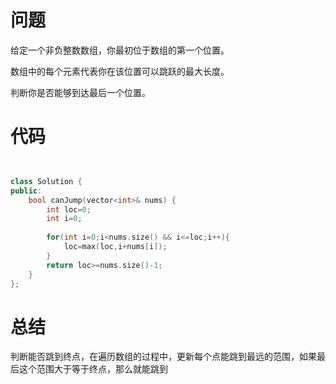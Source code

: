 # 问题 #
给定一个非负整数数组，你最初位于数组的第一个位置。

数组中的每个元素代表你在该位置可以跳跃的最大长度。

判断你是否能够到达最后一个位置。
# 代码 #
```C++


class Solution {
public:
    bool canJump(vector<int>& nums) {
        int loc=0;
        int i=0;
        
        for(int i=0;i<nums.size() && i<=loc;i++){
            loc=max(loc,i+nums[i]);
        }
        return loc>=nums.size()-1;
    }
};
```

# 总结 #
判断能否跳到终点，在遍历数组的过程中，更新每个点能跳到最远的范围，如果最后这个范围大于等于终点，那么就能跳到